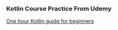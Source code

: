 ### Kotlin Course Practice From Udemy

[One hour Kotlin guide for beginners](https://www.udemy.com/course/one-hour-kotlin-guide-for-beginners/)
